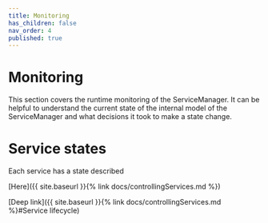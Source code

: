 ```yaml
---
title: Monitoring
has_children: false
nav_order: 4
published: true
---
```

# Monitoring
This section covers the runtime monitoring of the ServiceManager. It can be helpful to understand the current state of the
internal model of the ServiceManager and what decisions it took to make a state change.

# Service states
Each service has a state described 

[Here]({{ site.baseurl }}{% link docs/controllingServices.md %})

[Deep link]({{ site.baseurl }}{% link docs/controllingServices.md %}#Service lifecycle)

